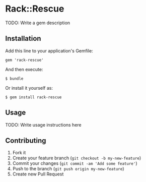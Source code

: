 # Rack::Rescue

TODO: Write a gem description

## Installation

Add this line to your application's Gemfile:

    gem 'rack-rescue'

And then execute:

    $ bundle

Or install it yourself as:

    $ gem install rack-rescue

## Usage

TODO: Write usage instructions here

## Contributing

1. Fork it
2. Create your feature branch (`git checkout -b my-new-feature`)
3. Commit your changes (`git commit -am 'Add some feature'`)
4. Push to the branch (`git push origin my-new-feature`)
5. Create new Pull Request
